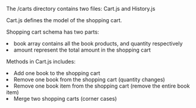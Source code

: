 The /carts directory contains two files: Cart.js and History.js

Cart.js defines the model of the shopping cart.
<p>Shopping cart schema has two parts:</p>
<p>
	<li> book array contains all the book products, and quantity respectively </li>
	<li> amount represent the total amount in the shopping cart </li>
</p>
<p> Methods in Cart.js includes: </p>
<p>
	<li> Add one book to the shopping cart </li>
	<li> Remove one book from the shopping cart (quantity changes) </li>
	<li> Remove one book item from the shopping cart (remove the entire book item) </li>
	<li> Merge two shopping carts (corner cases) </li>
</p>
